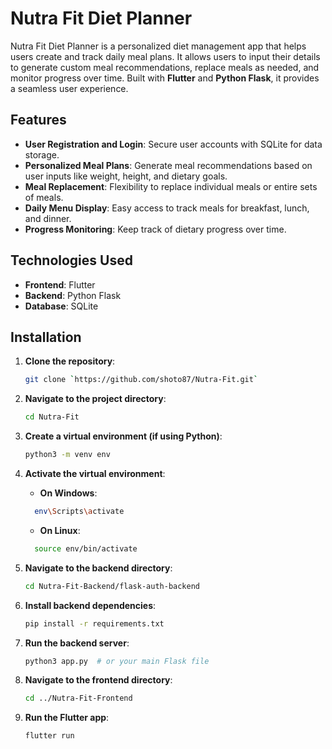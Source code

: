 # Nutra Fit Diet Planner

Nutra Fit Diet Planner is a personalized diet management app that helps users create and track daily meal plans. It allows users to input their details to generate custom meal recommendations, replace meals as needed, and monitor progress over time. Built with **Flutter** and **Python Flask**, it provides a seamless user experience.

## Features

- **User Registration and Login**: Secure user accounts with SQLite for data storage.
- **Personalized Meal Plans**: Generate meal recommendations based on user inputs like weight, height, and dietary goals.
- **Meal Replacement**: Flexibility to replace individual meals or entire sets of meals.
- **Daily Menu Display**: Easy access to track meals for breakfast, lunch, and dinner.
- **Progress Monitoring**: Keep track of dietary progress over time.

## Technologies Used

- **Frontend**: Flutter
- **Backend**: Python Flask
- **Database**: SQLite

## Installation

1. **Clone the repository**:
   ```bash
   git clone `https://github.com/shoto87/Nutra-Fit.git`

2. **Navigate to the project directory**:
   ```bash
   cd Nutra-Fit

3. **Create a virtual environment (if using Python)**:
   ```bash
   python3 -m venv env

4. **Activate the virtual environment**:


   - **On Windows**:
   ```bash
     env\Scripts\activate
   ```


   - **On Linux**:
   ```bash
     source env/bin/activate
   ```

5. **Navigate to the backend directory**:
   ```bash
   cd Nutra-Fit-Backend/flask-auth-backend

6. **Install backend dependencies**:
   ```bash
   pip install -r requirements.txt

7. **Run the backend server**:
   ```bash
   python3 app.py  # or your main Flask file

8. **Navigate to the frontend directory**:
   ```bash
   cd ../Nutra-Fit-Frontend

9. **Run the Flutter app**:
   ```bash
   flutter run
